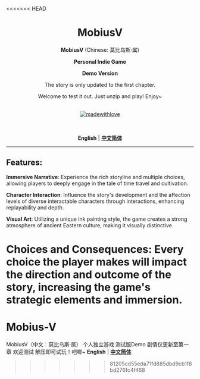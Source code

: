 <<<<<<< HEAD
<div align="center">

<h1>MobiusV</h1>

**MobiusV** (Chinese: 莫比乌斯·属)

**Personal Indie Game**

**Demo Version**

The story is only updated to the first chapter.

Welcome to test it out. Just unzip and play! Enjoy~
<br><br>

[![madewithlove](https://img.shields.io/badge/made_with-%E2%9D%A4-red?style=for-the-badge&labelColor=orange)](https://github.com/Bailycutecutecute/Mobius-V)

<br>

**English** | [**中文简体**](./docs/cn/README.md)

</div>

---

## Features:

**Immersive Narrative**: Experience the rich storyline and multiple choices, allowing players to deeply engage in the tale of time travel and cultivation.

**Character Interaction**: Influence the story's development and the affection levels of diverse interactable characters through interactions, enhancing replayability and depth.

**Visual Art**: Utilizing a unique ink painting style, the game creates a strong atmosphere of ancient Eastern culture, making it visually distinctive.

**Choices and Consequences**: Every choice the player makes will impact the direction and outcome of the story, increasing the game's strategic elements and immersion.
=======
# Mobius-V
MobiusV（中文：莫比乌斯·属） 个人独立游戏 测试版Demo 剧情仅更新至第一章 欢迎测试
解压即可试玩！吧唧~
**English** | [**中文简体**](./docs/cn/README.md)
>>>>>>> 81205cd55eda71fd885dbd9cb1f8bd276fc4f468
